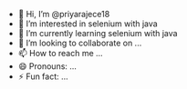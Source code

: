 - 👋 Hi, I’m @priyarajece18
- 👀 I’m interested in selenium with java
- 🌱 I’m currently learning selenium with java
- 💞️ I’m looking to collaborate on ...
- 📫 How to reach me ...
- 😄 Pronouns: ...
- ⚡ Fun fact: ...

<!---
priyarajece18/priyarajece18 is a ✨ special ✨ repository because its `README.md` (this file) appears on your GitHub profile.
You can click the Preview link to take a look at your changes.
--->
